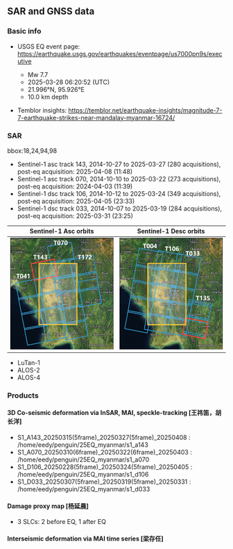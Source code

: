 ## SAR and GNSS data

### Basic info

+ USGS EQ event page: https://earthquake.usgs.gov/earthquakes/eventpage/us7000pn9s/executive
  - Mw 7.7
  - 2025-03-28 06:20:52 (UTC)
  - 21.996°N, 95.926°E
  - 10.0 km depth

+ Temblor insights: https://temblor.net/earthquake-insights/magnitude-7-7-earthquake-strikes-near-mandalay-myanmar-16724/

### SAR
bbox:18,24,94,98

+ Sentinel-1 asc track 143, 2014-10-27 to 2025-03-27 (280 acquisitions), post-eq acquisition: 2025-04-08 (11:48)
+ Sentinel-1 asc track 070, 2014-10-10 to 2025-03-22 (273 acquisitions), post-eq acquisition: 2024-04-03 (11:39)
+ Sentinel-1 dsc track 106, 2014-10-12 to 2025-03-24 (349 acquisitions), post-eq acquisition: 2025-04-05 (23:33)
+ Sentinel-1 dsc track 033, 2014-10-07 to 2025-03-19 (284 acquisitions), post-eq acquisition: 2025-03-31 (23:25)

| Sentinel-1 Asc orbits       | Sentinel-1 Desc orbits      |
| --------------------------- | --------------------------- |
| ![asc](./docs/loc_SenA.jpg) | ![dsc](./docs/loc_SenD.jpg) |

+ LuTan-1
+ ALOS-2
+ ALOS-4

### Products

#### 3D Co-seismic deformation via InSAR, MAI, speckle-tracking [王祎笛，胡长洋]

+ S1_A143_20250315(5frame)_20250327(5frame)_20250408 : /home/eedy/penguin/25EQ_myanmar/s1_a143
+ S1_A070_20250310(6frame)_20250322(6frame)_20250403 : /home/eedy/penguin/25EQ_myanmar/s1_a070
+ S1_D106_20250228(5frame)_20250324(5frame)_20250405 : /home/eedy/penguin/25EQ_myanmar/s1_d106
+ S1_D033_20250307(5frame)_20250319(5frame)_20250331 : /home/eedy/penguin/25EQ_myanmar/s1_d033

#### Damage proxy map [杨延晨]

+ 3 SLCs: 2 before EQ, 1 after EQ

#### Interseismic deformation via MAI time series [梁存任]
